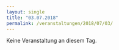 ```yaml
---
layout: single
title: "03.07.2018"
permalink: /veranstaltungen/2018/07/03/
---
```


Keine Veranstaltung an diesem Tag.
